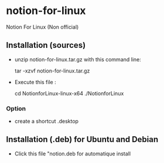 # notion-for-linux
Notion For Linux (Non official)

## Installation (sources)
- unzip notion-for-linux.tar.gz with this command line:

    tar -xzvf notion-for-linux.tar.gz
    
- Execute this file :

    cd NotionforLinux-linux-x64
    ./NotionforLinux
### Option
- create a shortcut .desktop

## Installation (.deb) for Ubuntu and Debian
- Click this file "notion.deb for automatique install

